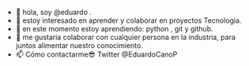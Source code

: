   - 👋 hola, soy @eduardo .
- 👀 estoy interesado en aprender y colaborar en proyectos Tecnologia.
- 🌱 en este momento estoy aprendiendo:  python ,  git  y  github.  
- 💞️ me gustaria colaborar con cualquier persona en la industria, para juntos alimentar nuestro conocimiento.
- 📫 Cómo contactarme😎 Twitter @EduardoCanoP
  
<!---       
eduardocanoperez/eduardocanoperez is a ✨ special ✨ repository because its `README.md` (this file) appears on your GitHub profile. 
You can click the Preview link to take a look at your changes.
--->
